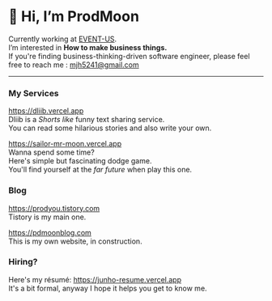 # 👋 Hi, I’m **ProdMoon**   
Currently working at [EVENT-US](https://event-us.kr).   
I’m interested in **How to make business things.**   
If you're finding business-thinking-driven software engineer, please feel free to reach me : mjh5241@gmail.com   

***

### My Services   
https://dliib.vercel.app   
Dliib is a *Shorts like* funny text sharing service.   
You can read some hilarious stories and also write your own.   

https://sailor-mr-moon.vercel.app   
Wanna spend some time?   
Here's simple but fascinating dodge game.   
You'll find yourself at the *far future* when play this one.   

### Blog   
https://prodyou.tistory.com   
Tistory is my main one.   

https://pdmoonblog.com   
This is my own website, in construction.   

### Hiring?   
Here's my résumé: https://junho-resume.vercel.app   
It's a bit formal, anyway I hope it helps you get to know me.   

<!---
prodMoon/prodMoon is a ✨ special ✨ repository because its `README.md` (this file) appears on your GitHub profile.
You can click the Preview link to take a look at your changes.
--->
